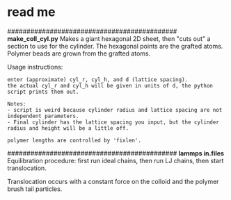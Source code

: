 # read me

############################################
**make_coll_cyl.py**
Makes a giant hexagonal 2D sheet, then "cuts out" a section to use for the cylinder.  The hexagonal points are
the grafted atoms.  Polymer beads are grown from the grafted atoms.


Usage instructions: 


    enter (approximate) cyl_r, cyl_h, and d (lattice spacing). 
    the actual cyl_r and cyl_h will be given in units of d, the python script prints them out.

    Notes:
    - script is weird because cylinder radius and lattice spacing are not independent parameters.
    - Final cylinder has the lattice spacing you input, but the cylinder radius and height will be a little off. 

    polymer lengths are controlled by 'fixlen'.


############################################
**lammps in.files**
Equilibration procedure: first run ideal chains, then run LJ chains, then start translocation.

Translocation occurs with a constant force on the colloid and the polymer brush tail particles.




